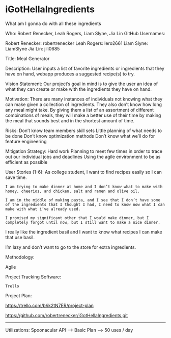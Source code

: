 # iGotHellaIngredients
What am I gonna do with all these ingredients 


Who: 
Robert Renecker, Leah Rogers, Liam Slyne, Jia Lin
GitHub Usernames:

Robert Renecker: robertrenecker
Leah Rogers: lero2661
Liam Slyne: LiamSlyne
Jia Lin: jili0685


Title:  Meal Generator

Description:
User inputs a list of favorite ingredients or ingredients that they have on hand, webapp produces a suggested recipe(s) to try.

Vision Statement:
Our project’s goal in mind is to give the user an idea of what they can create or make with the ingredients they have on hand. 

Motivation:
There are many instances of individuals not knowing what they can make given a collection of ingredients. They also don’t know how long any meal might take. By giving them a list of an assortment of different combinations of meals, they will make a better use of their time by making the meal that sounds best and in the shortest amount of time. 

Risks:
Don’t know team members skill sets
Little planning of what needs to be done
Don’t know optimization methods
Don’t know what we’ll do for feature engineering

Mitigation Strategy:
Hard work
Planning to meet few times in order to trace out our individual jobs and deadlines
Using the agile environment to be as efficient as possible

User Stories (1-6):
	As college student, I want to find recipes easily so I can save time.

	I am trying to make dinner at home and I don’t know what to make with honey, cheerios, and chicken, salt and ramen and olive oil.

	I am in the middle of making pasta, and I see that I don’t have some of the ingredients that I thought I had, I need to know now what I can make with what i’ve already used.

	I promised my significant other that I would make dinner, but I completely forgot until now, but I still want to make a nice dinner.

I really like the ingredient basil and I want to know what recipes I can make that use basil.

I’m lazy and don’t want to go to the store for extra ingredients. 

Methodology:

Agile	

Project Tracking Software:

	Trello

Project Plan:

  https://trello.com/b/ik2tN7ER/project-plan



https://github.com/robertrenecker/iGotHellaIngredients.git


---------------------------------------------------------------------


Utilizations:
	Spoonacular API --> Basic Plan --> 50 uses / day

